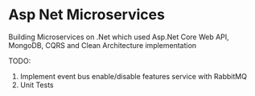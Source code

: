 # Asp Net Microservices

Building Microservices on .Net which used Asp.Net Core Web API, MongoDB, CQRS and Clean Architecture implementation
 
TODO:
1. Implement event bus enable/disable features service with RabbitMQ
2. Unit Tests
 
